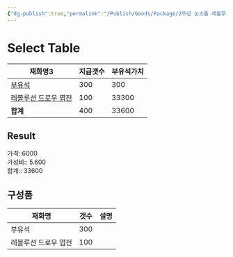 ```yaml
---
{"dg-publish":true,"permalink":"/Publish/Goods/Package/2주년 논스톱 레볼루션 팩/"}
---
```



# Select Table
<div><table class="dataview table-view-table"><thead class="table-view-thead"><tr class="table-view-tr-header"><th class="table-view-th"><span>재화명</span><span class="dataview small-text">3</span></th><th class="table-view-th"><span>지급갯수</span></th><th class="table-view-th"><span>부유석가치</span></th></tr></thead><tbody class="table-view-tbody"><tr><td><span><a data-tooltip-position="top" aria-label="Publish/Goods/Currencies/부유석.md" data-href="Publish/Goods/Currencies/부유석.md" href="Publish/Goods/Currencies/부유석.md" class="internal-link" target="_blank" rel="noopener nofollow">부유석</a></span></td><td>300</td><td>300</td></tr><tr><td><span><a data-tooltip-position="top" aria-label="Publish/Goods/Currencies/레볼루션 드로우 엽전.md" data-href="Publish/Goods/Currencies/레볼루션 드로우 엽전.md" href="Publish/Goods/Currencies/레볼루션 드로우 엽전.md" class="internal-link" target="_blank" rel="noopener nofollow">레볼루션 드로우 엽전</a></span></td><td>100</td><td>33300</td></tr><tr><td><span><strong>합계</strong></span></td><td>400</td><td>33600</td></tr></tbody></table></div><p><span><h2 data-heading="Result" dir="auto">Result</h2></span></p><span><span>가격::6000 <br></span></span><span><span>가성비:: 5.600 <br></span></span><span><span>합계:: 33600</span></span>

## 구성품
| **재화명**         | **갯수** | 설명  |
| --------------- | ------ | --- |
| 부유석             | 300   |     |
| 레볼루션 드로우 엽전 | 100    |     |




